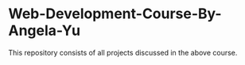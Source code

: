 # Web-Development-Course-By-Angela-Yu
This repository consists of all projects discussed in the above course.            
